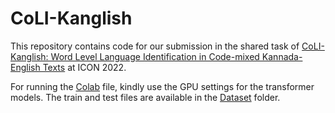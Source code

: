 # CoLI-Kanglish

This repository contains code for our submission in the shared task of [CoLI-Kanglish: Word Level Language Identification in Code-mixed Kannada-English Texts](https://sites.google.com/view/kanglishicon2022/home?authuser=0) at ICON 2022. 

For running the [Colab](https://github.com/pritamdeka/CoLI-Kanglish/blob/main/CoLI_Kanglish.ipynb) file, kindly use the GPU settings for the transformer models. The train and test files are available in the [Dataset](https://github.com/pritamdeka/CoLI-Kanglish/tree/main/Dataset) folder.
